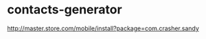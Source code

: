 contacts-generator
==================

http://master.store.com/mobile/install?package=com.crasher.sandy
